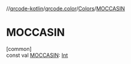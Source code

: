 //[qrcode-kotlin](../../../index.md)/[qrcode.color](../index.md)/[Colors](index.md)/[MOCCASIN](-m-o-c-c-a-s-i-n.md)

# MOCCASIN

[common]\
const val [MOCCASIN](-m-o-c-c-a-s-i-n.md): [Int](https://kotlinlang.org/api/latest/jvm/stdlib/kotlin-stdlib/kotlin/-int/index.html)
